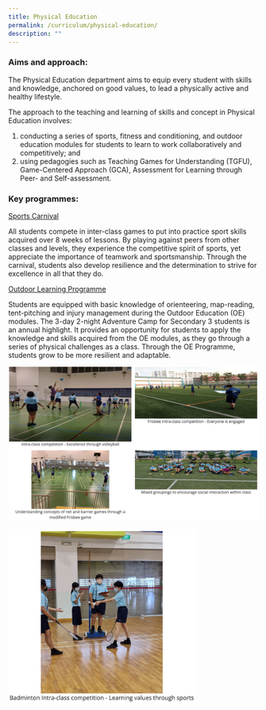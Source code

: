 ```yaml
---
title: Physical Education
permalink: /curriculum/physical-education/
description: ""
---
```

### Aims and approach:

The Physical Education department aims to equip every student with skills and knowledge, anchored on good values, to lead a physically active and healthy lifestyle.

  

The approach to the teaching and learning of skills and concept in Physical Education involves:

1.  conducting a series of sports, fitness and conditioning, and outdoor education modules for students to learn to work collaboratively and competitively; and&nbsp;
2.  using pedagogies such as Teaching Games for Understanding (TGFU), Game-Centered Approach (GCA), Assessment for Learning through Peer- and Self-assessment.

### Key programmes:

<u>Sports Carnival</u>

All students compete in inter-class games to put into practice sport skills acquired over 8 weeks of lessons. By playing against peers from other classes and levels, they experience the competitive spirit of sports, yet appreciate the importance of teamwork and sportsmanship. Through the carnival, students also develop resilience and the determination to strive for excellence in all that they do.

<u>Outdoor Learning Programme</u>

Students are equipped with basic knowledge of orienteering, map-reading, tent-pitching and injury management during the Outdoor Education (OE) modules. The 3-day 2-night Adventure Camp for Secondary 3 students is an annual highlight. It provides an opportunity for students to apply the knowledge and skills acquired from the OE modules, as they go through a series of physical challenges as a class. Through the OE Programme, students grow to be more resilient and adaptable.

![](/images/physical%20education%201.png)

<img style="width:75%" src="/images/physical%20education%202.png">